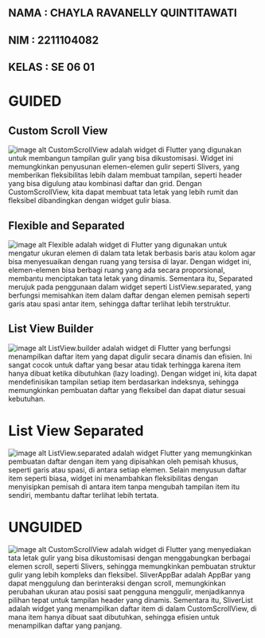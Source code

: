 ## NAMA : CHAYLA RAVANELLY QUINTITAWATI 
## NIM : 2211104082
## KELAS : SE 06 01

# GUIDED

## Custom Scroll View
![image alt ](<https://github.com/chaylaz/Foto_Praktikum/blob/main/pertemuan5/GUIDED/custom%20scroll%20view.png>)
CustomScrollView adalah widget di Flutter yang digunakan untuk membangun tampilan gulir yang bisa dikustomisasi. Widget ini memungkinkan penyusunan elemen-elemen gulir seperti Slivers, yang memberikan fleksibilitas lebih dalam membuat tampilan, seperti header yang bisa digulung atau kombinasi daftar dan grid. Dengan CustomScrollView, kita dapat membuat tata letak yang lebih rumit dan fleksibel dibandingkan dengan widget gulir biasa.

## Flexible and Separated
![image alt ](<https://github.com/chaylaz/Foto_Praktikum/blob/main/pertemuan5/GUIDED/flexible%20and%20separated.png>)
Flexible adalah widget di Flutter yang digunakan untuk mengatur ukuran elemen di dalam tata letak berbasis baris atau kolom agar bisa menyesuaikan dengan ruang yang tersisa di layar. Dengan widget ini, elemen-elemen bisa berbagi ruang yang ada secara proporsional, membantu menciptakan tata letak yang dinamis. Sementara itu, Separated merujuk pada penggunaan dalam widget seperti ListView.separated, yang berfungsi memisahkan item dalam daftar dengan elemen pemisah seperti garis atau spasi antar item, sehingga daftar terlihat lebih terstruktur.

## List View Builder
![image alt ](<https://github.com/chaylaz/Foto_Praktikum/blob/main/pertemuan5/GUIDED/listview.builder.png>)
ListView.builder adalah widget di Flutter yang berfungsi menampilkan daftar item yang dapat digulir secara dinamis dan efisien. Ini sangat cocok untuk daftar yang besar atau tidak terhingga karena item hanya dibuat ketika dibutuhkan (lazy loading). Dengan widget ini, kita dapat mendefinisikan tampilan setiap item berdasarkan indeksnya, sehingga memungkinkan pembuatan daftar yang fleksibel dan dapat diatur sesuai kebutuhan.

# List View Separated
![image alt ](<https://github.com/chaylaz/Foto_Praktikum/blob/main/pertemuan5/GUIDED/listview.separated.png>)
ListView.separated adalah widget Flutter yang memungkinkan pembuatan daftar dengan item yang dipisahkan oleh pemisah khusus, seperti garis atau spasi, di antara setiap elemen. Selain menyusun daftar item seperti biasa, widget ini menambahkan fleksibilitas dengan menyisipkan pemisah di antara item tanpa mengubah tampilan item itu sendiri, membantu daftar terlihat lebih tertata.


# UNGUIDED
![image alt ](<https://github.com/chaylaz/Foto_Praktikum/blob/main/pertemuan5/UNGUIDED/OUTPUT.png>)
CustomScrollView adalah widget di Flutter yang menyediakan tata letak gulir yang bisa dikustomisasi dengan menggabungkan berbagai elemen scroll, seperti Slivers, sehingga memungkinkan pembuatan struktur gulir yang lebih kompleks dan fleksibel. SliverAppBar adalah AppBar yang dapat menggulung dan berinteraksi dengan scroll, memungkinkan perubahan ukuran atau posisi saat pengguna menggulir, menjadikannya pilihan tepat untuk tampilan header yang dinamis. Sementara itu, SliverList adalah widget yang menampilkan daftar item di dalam CustomScrollView, di mana item hanya dibuat saat dibutuhkan, sehingga efisien untuk menampilkan daftar yang panjang.